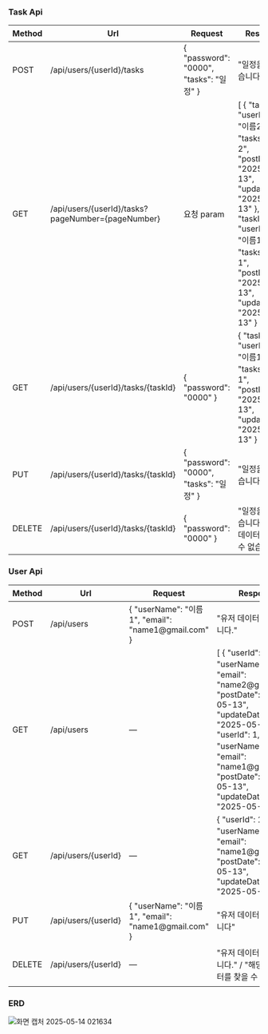 <h3>Task Api</h3>
<table>
  <thead>
    <tr>
      <th>Method</th>
      <th>Url</th>
      <th>Request</th>
      <th>Response</th>
      <th>상태코드</th>
    </tr>
  </thead>
  <tbody>
    <tr>
      <td>POST</td>
      <td>/api/users/{userId}/tasks</td>
      <td>{
  "password": "0000",
  "tasks": "일정"
}</td>
      <td>"일정을 생성했습니다"</td>
      <td>201 Created</td>
    </tr>
    <tr>
      <td>GET</td>
      <td>/api/users/{userId}/tasks?pageNumber={pageNumber}</td>
      <td>요청 param</td>
      <td>[
    {
        "taskId": 2,
        "userName": "이름2",
        "tasks": "일정2",
        "postDate": "2025-05-13",
        "updateDate": "2025-05-13"
    },
    {
        "taskId": 1,
        "userName": "이름1",
        "tasks": "일정1",
        "postDate": "2025-05-13",
        "updateDate": "2025-05-13"
    }
]</td>
      <td>200 OK</td>
    </tr>
    <tr>
      <td>GET</td>
      <td>/api/users/{userId}/tasks/{taskId}</td>
      <td>{
  "password": "0000"
}</td>
      <td>    {
        "taskId": 1,
        "userName": "이름1",
        "tasks": "일정1",
        "postDate": "2025-05-13",
        "updateDate": "2025-05-13"
    }</td>
      <td>200 OK</td>
    </tr>
    <tr>
      <td>PUT</td>
      <td>/api/users/{userId}/tasks/{taskId}</td>
      <td>{
  "password": "0000",
  "tasks": "일정"
}</td>
      <td>"일정을 수정했습니다."</td>
      <td>200 OK</td>
    </tr>
    <tr>
      <td>DELETE</td>
      <td>/api/users/{userId}/tasks/{taskId}</td>
      <td>{
  "password": "0000"
}</td>
      <td>"일정을 삭제했습니다" / "해당 데이터를 찾을 수 없습니다."</td>
      <td>200 OK / 404 Not Found</td>
    </tr>
  </tbody>
</table>

<h3>User Api</h3>
<table>
  <thead>
    <tr>
      <th>Method</th>
      <th>Url</th>
      <th>Request</th>
      <th>Response</th>
      <th>상태코드</th>
    </tr>
  </thead>
  <tbody>
    <tr>
      <td>POST</td>
      <td>/api/users</td>
      <td>{        
        "userName": "이름1",
        "email": "name1@gmail.com"
        }</td>
      <td>"유저 데이터를 생성했습니다."</td>
      <td>201 Created</td>
    </tr>
    <tr>
      <td>GET</td>
      <td>/api/users</td>
      <td>—</td>
      <td>[
    {
        "userId": 2,
        "userName": "이름2",
        "email": "name2@gmail.com",
        "postDate": "2025-05-13",
        "updateDate": "2025-05-13"
    },
    {
        "userId": 1,
        "userName": "이름1",
        "email": "name1@gmail.com",
        "postDate": "2025-05-13",
        "updateDate": "2025-05-13"
    }
]</td>
      <td>200 OK</td>
    </tr>
    <tr>
      <td>GET</td>
      <td>/api/users/{userId}</td>
      <td>—</td>
      <td>    {
        "userId": 1,
        "userName": "이름1",
        "email": "name1@gmail.com",
        "postDate": "2025-05-13",
        "updateDate": "2025-05-13"
    }</td>
      <td>200 OK</td>
    </tr>
    <tr>
      <td>PUT</td>
      <td>/api/users/{userId}</td>
      <td>{        
        "userName": "이름1",
        "email": "name1@gmail.com"
        }</td>
      <td>"유저 데이터를 수정했습니다"</td>
      <td>200 OK</td>
    </tr>
    <tr>
      <td>DELETE</td>
      <td>/api/users/{userId}</td>
      <td>—</td>
      <td>"유저 데이터를 삭제했습니다." / "해당 ID의 데이터를 찾을 수 없습니다."</td>
      <td>200 OK / 404 Not Found</td>
    </tr>
  </tbody>
</table>
<h3>ERD</h3>

![화면 캡처 2025-05-14 021634](https://github.com/user-attachments/assets/7b19f0d8-20b4-43bc-b4b4-417a0fa71640)


